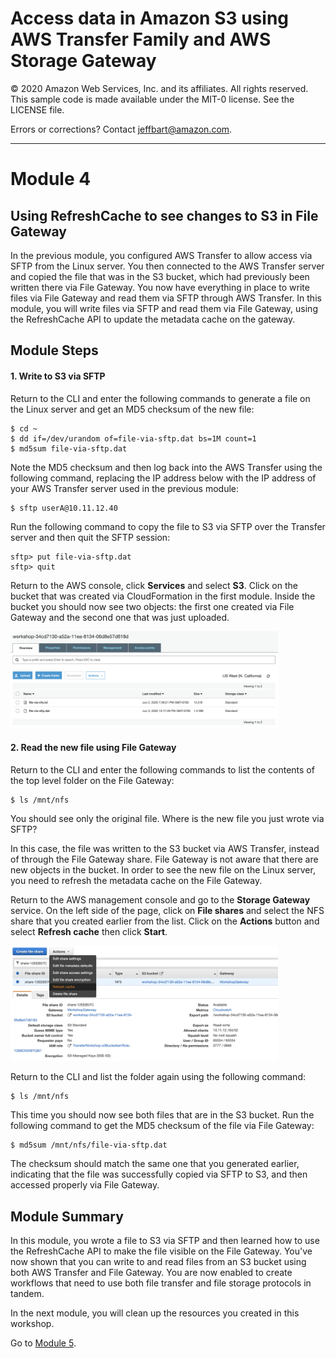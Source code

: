 # Access data in Amazon S3 using AWS Transfer Family and AWS Storage Gateway

© 2020 Amazon Web Services, Inc. and its affiliates. All rights reserved.
This sample code is made available under the MIT-0 license. See the LICENSE file.

Errors or corrections? Contact [jeffbart@amazon.com](mailto:jeffbart@amazon.com).

---

# Module 4
## Using RefreshCache to see changes to S3 in File Gateway

In the previous module, you configured AWS Transfer to allow access via SFTP from the Linux server.  You then connected to the AWS Transfer server and copied the file that was in the S3 bucket, which had previously been written there via File Gateway. You now have everything in place to write files via File Gateway and read them via SFTP through AWS Transfer.  In this module, you will write files via SFTP and read them via File Gateway, using the RefreshCache API to update the metadata cache on the gateway.

## Module Steps

#### 1. Write to S3 via SFTP

Return to the CLI and enter the following commands to generate a file on the Linux server and get an MD5 checksum of the new file:

    $ cd ~
    $ dd if=/dev/urandom of=file-via-sftp.dat bs=1M count=1
    $ md5sum file-via-sftp.dat

Note the MD5 checksum and then log back into the AWS Transfer using the following command, replacing the IP address below with the IP address of your AWS Transfer server used in the previous module:

    $ sftp userA@10.11.12.40

Run the following command to copy the file to S3 via SFTP over the Transfer server and then quit the SFTP session:

    sftp> put file-via-sftp.dat
    sftp> quit

Return to the AWS console, click  **Services**  and select **S3**.  Click on the bucket that was created via CloudFormation in the first module.  Inside the bucket you should now see two objects: the first one created via File Gateway and the second one that was just uploaded.

<img src="../images/mod4-s3.png" width="85%" height="85%">

#### 2. Read the new file using File Gateway

Return to the CLI and enter the following commands to list the contents of the top level folder on the File Gateway:

    $ ls /mnt/nfs

You should see only the original file.  Where is the new file you just wrote via SFTP?

In this case, the file was written to the S3 bucket via AWS Transfer, instead of through the File Gateway share.  File Gateway is not aware that there are new objects in the bucket.  In order to see the new file on the Linux server, you need to refresh the metadata cache on the File Gateway.

Return to the AWS management console and go to the **Storage Gateway** service.  On the left side of the page, click on **File shares** and select the NFS share that you created earlier from the list.  Click on the **Actions** button and select **Refresh cache** then click **Start**.

<img src="../images/mod4-refresh.png" width="85%" height="85%">

Return to the CLI and list the folder again using the following command:

    $ ls /mnt/nfs

This time you should now see both files that are in the S3 bucket.  Run the following command to get the MD5 checksum of the file via File Gateway:

    $ md5sum /mnt/nfs/file-via-sftp.dat

The checksum should match the same one that you generated earlier, indicating that the file was successfully copied via SFTP to S3, and then accessed properly via File Gateway.

## Module Summary

In this module, you wrote a file to S3 via SFTP and then learned how to use the RefreshCache API to make the file visible on the File Gateway.  You've now shown that you can write to and read files from an S3 bucket using both AWS Transfer and File Gateway.  You are now enabled to create workflows that need to use both file transfer and file storage protocols in tandem.

In the next module, you will clean up the resources you created in this workshop.

Go to [Module 5](/module5).
